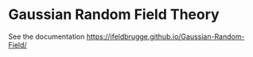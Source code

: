 # Gaussian Random Field Theory
See the documentation https://jfeldbrugge.github.io/Gaussian-Random-Field/

